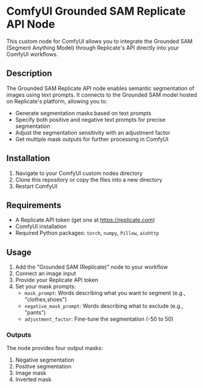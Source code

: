 # ComfyUI Grounded SAM Replicate API Node

This custom node for ComfyUI allows you to integrate the Grounded SAM (Segment Anything Model) through Replicate's API directly into your ComfyUI workflows.

## Description

The Grounded SAM Replicate API node enables semantic segmentation of images using text prompts. It connects to the Grounded SAM model hosted on Replicate's platform, allowing you to:

- Generate segmentation masks based on text prompts
- Specify both positive and negative text prompts for precise segmentation
- Adjust the segmentation sensitivity with an adjustment factor
- Get multiple mask outputs for further processing in ComfyUI

## Installation

1. Navigate to your ComfyUI custom nodes directory
2. Clone this repository or copy the files into a new directory
3. Restart ComfyUI

## Requirements

- A Replicate API token (get one at https://replicate.com)
- ComfyUI installation
- Required Python packages: `torch`, `numpy`, `Pillow`, `aiohttp`

## Usage

1. Add the "Grounded SAM (Replicate)" node to your workflow
2. Connect an image input
3. Provide your Replicate API token
4. Set your mask prompts:
   - `mask_prompt`: Words describing what you want to segment (e.g., "clothes,shoes")
   - `negative_mask_prompt`: Words describing what to exclude (e.g., "pants")
   - `adjustment_factor`: Fine-tune the segmentation (-50 to 50)

### Outputs

The node provides four output masks:

1. Negative segmentation
2. Positive segmentation
3. Image mask
4. Inverted mask
